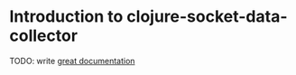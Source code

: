 # Introduction to clojure-socket-data-collector

TODO: write [great documentation](http://jacobian.org/writing/what-to-write/)
